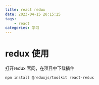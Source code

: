 ```yaml
---
title: react redux
date: 2023-04-15 20:15:25
tags:
    - react
categories: 学习
---
```

# redux 使用


打开redux 官网，在项目中下载插件
```
npm install @reduxjs/toolkit react-redux
```
<!-- more -->


